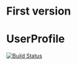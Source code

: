 
First version
=======
UserProfile
===========


[![Build Status](https://travis-ci.org/Iragne/UserProfile.png?branch=master)](https://travis-ci.org/Iragne/UserProfile)
